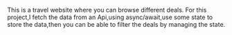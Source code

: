 This is a travel website where you can browse different deals.
For this project,I fetch the data from an Api,using async/await,use some state to store the data,then you can be able to filter the deals by managing the state.
